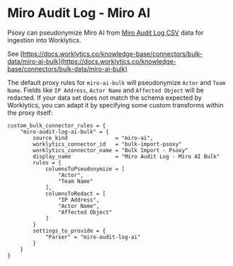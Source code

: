 # Miro Audit Log - Miro AI

Psoxy can pseudonymize Miro AI from [Miro Audit Log CSV](https://help.miro.com/hc/en-us/articles/360017571434-Audit-logs#h_01J7EY4E0F67EFTRQ7BT688HW0) data for ingestion into Worklytics.

See [https://docs.worklytics.co/knowledge-base/connectors/bulk-data/miro-ai-bulk](https://docs.worklytics.co/knowledge-base/connectors/bulk-data/miro-ai-bulk)

The default proxy rules for `miro-ai-bulk` will pseudonymize `Actor` and `Team Name`. Fields like `IP Address`, `Actor Name`
and `Affected Object` will be redacted. If your data set does not match
the schema expected by Worklytics, you can adapt it by specifying some custom transforms within
the proxy itself:

```hcl
custom_bulk_connector_rules = {
    "miro-audit-log-ai-bulk" = {
        source_kind               = "miro-ai",
        worklytics_connector_id   = "bulk-import-psoxy"
        worklytics_connector_name = "Bulk Import - Psoxy"
        display_name              = "Miro Audit Log - Miro AI Bulk"
        rules = {
            columnsToPseudonymize = [
                "Actor",
                "Team Name"
            ],
            columnsToRedact = [
                "IP Address",
                "Actor Name",
                "Affected Object"
            ]
        }
        settings_to_provide = {
            "Parser" = "miro-audit-log-ai"
        }
    }
}
```
